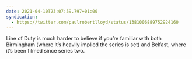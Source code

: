 ```yaml
---
date: 2021-04-10T23:07:59.797+01:00
syndication:
  - https://twitter.com/paulrobertlloyd/status/1381006889752924160
---
```


Line of Duty is much harder to believe if you’re familiar with both Birmingham (where it’s heavily implied the series is set) and Belfast, where it’s been filmed since series two.
